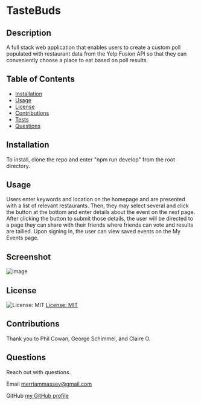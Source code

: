 # TasteBuds

## Description

A full stack web application that enables users to create a custom poll populated with restaurant data from the Yelp Fusion API so that they can conveniently choose a place to eat based on poll results.

## Table of Contents

- [Installation](#installation)
- [Usage](#usage)
- [License](#license)
- [Contributions](#contributions)
- [Tests](#tests)
- [Questions](#questions)

## Installation

To install, clone the repo and enter "npm run develop" from the root directory.

## Usage

Users enter keywords and location on the homepage and are presented with a list of relevant restaurants. Then, they may select several and click the button at the bottom and enter details about the event on the next page. After clicking the button to submit those details, the user will be directed to a page they can share with their friends where friends can vote and results are tallied. Upon signing in, the user can view saved events on the My Events page.

## Screenshot

![image](https://user-images.githubusercontent.com/77468612/124701548-a4273300-dea3-11eb-9531-fac227f44bc2.png)

## License

![License: MIT](https://img.shields.io/badge/License-MIT-yellow.svg)
[License: MIT](https://opensource.org/licenses/MIT)

## Contributions

Thank you to Phil Cowan, George Schimmel, and Claire O.

## Questions

Reach out with questions.

Email merriammassey@gmail.com

GitHub [my GitHub profile](https://github.com/merriammassey)
